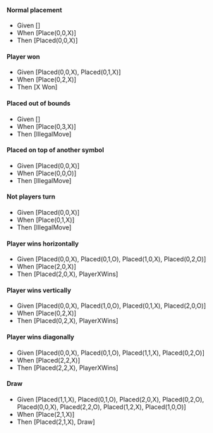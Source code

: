 #### Normal placement
* Given []
* When [Place(0,0,X)]
* Then [Placed(0,0,X)]

#### Player won
* Given [Placed(0,0,X), Placed(0,1,X)]
* When [Place(0,2,X)]
* Then [X Won]

#### Placed out of bounds
* Given []
* When [Place(0,3,X)]
* Then [IllegalMove]

#### Placed on top of another symbol
* Given [Placed(0,0,X)]
* When [Place(0,0,O)]
* Then [IllegalMove]

#### Not players turn
* Given [Placed(0,0,X)]
* When [Place(0,1,X)]
* Then [IllegalMove]

#### Player wins horizontally
* Given [Placed(0,0,X), Placed(0,1,O), Placed(1,0,X), Placed(0,2,O)]
* When [Place(2,0,X)]
* Then [Placed(2,0,X), PlayerXWins]

#### Player wins vertically
* Given [Placed(0,0,X), Placed(1,0,O), Placed(0,1,X), Placed(2,0,O)]
* When [Place(0,2,X)]
* Then [Placed(0,2,X), PlayerXWins]

#### Player wins diagonally
* Given [Placed(0,0,X), Placed(0,1,O), Placed(1,1,X), Placed(0,2,O)]
* When [Placed(2,2,X)]
* Then [Placed(2,2,X), PlayerXWins]

#### Draw
* Given [Placed(1,1,X), Placed(0,1,O), Placed(2,0,X), Placed(0,2,O), Placed(0,0,X), Placed(2,2,O), Placed(1,2,X), Placed(1,0,O)]
* When [Place(2,1,X)]
* Then [Placed(2,1,X), Draw]
